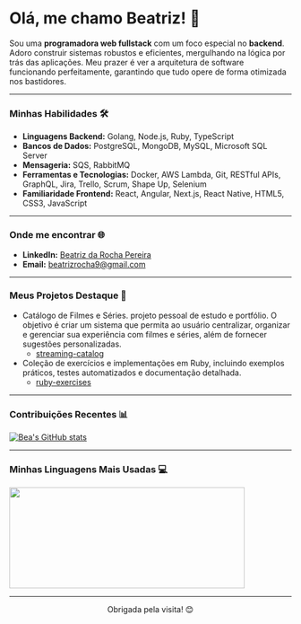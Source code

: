 # Olá, me chamo Beatriz! 👋

Sou uma **programadora web fullstack** com um foco especial no **backend**. Adoro construir sistemas robustos e eficientes, mergulhando na lógica por trás das aplicações. Meu prazer é ver a arquitetura de software funcionando perfeitamente, garantindo que tudo opere de forma otimizada nos bastidores.

---

### Minhas Habilidades 🛠️

* **Linguagens Backend:** Golang, Node.js, Ruby, TypeScript
* **Bancos de Dados:** PostgreSQL, MongoDB, MySQL, Microsoft SQL Server
* **Mensageria:** SQS, RabbitMQ
* **Ferramentas e Tecnologias:** Docker, AWS Lambda, Git, RESTful APIs, GraphQL, Jira, Trello, Scrum, Shape Up, Selenium
* **Familiaridade Frontend:** React, Angular, Next.js, React Native, HTML5, CSS3, JavaScript

---

### Onde me encontrar 🌐

* **LinkedIn:** [Beatriz da Rocha Pereira](https://www.linkedin.com/in/beatrizdarochapereira/)
* **Email:** [beatrizrocha9@gmail.com](mailto:beatrizrocha9@gmail.com)

---

### Meus Projetos Destaque 🌟

* Catálogo de Filmes e Séries.  projeto pessoal de estudo e portfólio. O objetivo é criar um sistema que permita ao usuário centralizar, organizar e gerenciar sua experiência com filmes e séries, além de fornecer sugestões personalizadas.
    * [streaming-catalog](https://github.com/BeatrizRocha/streaming-catalog)
* Coleção de exercícios e implementações em Ruby, incluindo exemplos práticos, testes automatizados e documentação detalhada.
    * [ruby-exercises](https://github.com/BeatrizRocha/ruby-exercises)

---

### Contribuições Recentes 📊

[![Bea's GitHub stats](https://github-readme-stats.vercel.app/api?username=BeatrizRocha&show_icons=true&theme=dracula)](https://github.com/anuraghazra/github-readme-stats)

---

### Minhas Linguagens Mais Usadas 💻

<img height="180em" width="420em" src="https://github-readme-stats.vercel.app/api/top-langs/?username=BeatrizRocha&layout=compact&langs_count=5&theme=dracula"/>

---

<p align="center">
  Obrigada pela visita! 😊
</p>
